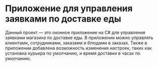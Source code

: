 # Приложение для управления заявками по доставке еды
Данный проект — это оконное приложение на C# для управления заявками магазина по доставке еды. В приложении можно управлять клиентами, сотрудниками, заказами и блюдами в заказах.  Также в приложении добавлена возможность изменения настроек, таких как установка курьера по умолчанию, и время доставки в часах по умолчанию.
